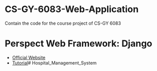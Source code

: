 # CS-GY-6083-Web-Application
Contain the code for the course project of CS-GY 6083

# Perspect Web Framework: Django

* [Official Website](https://www.djangoproject.com/)
* [Tutorial](https://medium.com/@rinu.gour123/best-python-django-tutorial-for-beginners-advanced-2018-8944e900e1dd)# Hospital_Management_System
